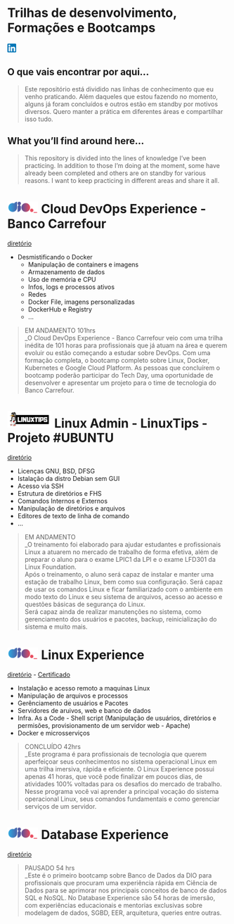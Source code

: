 # Trilhas de desenvolvimento, Formações e Bootcamps

<!--linkedin-->
<a href="https://www.linkedin.com/in/icsalgado/" target="_blank"><img src="https://github.com/icsalgado/tecnicoInformaticaParaInternet_CPA/blob/master/.lkn.png?raw=true" width="20px"></a> 

<!--Descrição do repositório-->
## O que vais encontrar por aqui...
> Este repositório está dividido nas linhas de conhecimento que eu venho praticando. Além daqueles que estou fazendo no momento, alguns já foram concluídos e outros estão em standby por motivos diversos. Quero manter a prática em diferentes áreas e compartilhar isso tudo.

## What you’ll find around here...
> This repository is divided into the lines of knowledge I’ve been practicing. In addition to those I’m doing at the moment, some have already been completed and others are on standby for various reasons. I want to keep practicing in different areas and share it all.

#
# <a href="https://web.dio.me/track/cloud-devops-experience-banco-carrefour"><img src="./.dio.svg" width="70px"></a> Cloud DevOps Experience - Banco Carrefour

<a href="https://github.com/icsalgado/tracks/tree/master/DIO_CloudDevOpsExperience">diretório</a>

- Desmistificando o Docker
    - Manipulação de containers e imagens
    - Armazenamento de dados
    - Uso de memória e CPU
    - Infos, logs e processos ativos
    - Redes
    - Docker File, imagens personalizadas
    - DockerHub e Registry
    - ...

> EM ANDAMENTO 101hrs<br>_O Cloud DevOps Experience - Banco Carrefour veio com uma trilha inédita de 101 horas para profissionais que já atuam na área e querem evoluir ou estão começando a estudar sobre DevOps. Com uma formação completa, o bootcamp completo sobre Linux, Docker, Kubernetes e Google Cloud Platform. As pessoas que concluírem o bootcamp poderão participar do Tech Day, uma oportunidade de desenvolver e apresentar um projeto para o time de tecnologia do Banco Carrefour.

#
# <a href="https://school.linuxtips.io"><img src="./.badtux.png" width="100px"></a> Linux Admin - LinuxTips - Projeto #UBUNTU

<a href="https://github.com/icsalgado/tracks/tree/master/LINUXTIPS_LinuxAdmin">diretório</a>

- Licenças GNU, BSD, DFSG
- Istalação da distro Debian sem GUI
- Acesso via SSH
- Estrutura de diretórios e FHS
- Comandos Internos e Externos
- Manipulação de diretórios e arquivos
- Editores de texto de linha de comando
- ...

> EM ANDAMENTO<br>_O treinamento foi elaborado para ajudar estudantes e profissionais Linux a atuarem no mercado de trabalho de forma efetiva, além de preparar o aluno para o exame LPIC1 da LPI e o exame LFD301 da Linux Foundation.<br>Após o treinamento, o aluno será capaz de instalar e manter uma estação de trabalho Linux, bem como sua configuração. Será capaz de usar os comandos Linux e ficar familiarizado com o ambiente em modo texto do Linux e seu sistema de arquivos, acesso ao acesso e questões básicas de segurança do Linux.<br>Será capaz ainda de realizar manutenções no sistema, como gerenciamento dos usuários e pacotes, backup, reinicialização do sistema e muito mais.

#
# <a href="https://web.dio.me/track/linux-experience"><img src="./.dio.svg" width="70px"></a> Linux Experience

<a href="https://github.com/icsalgado/tracks/tree/master/DIO_LinuxExperience">diretório</a> - <a href="https://www.dio.me/certificate/68F781C3">Certificado</a>

- Instalação e acesso remoto a maquinas Linux
- Manipulação de arquivos e processos
- Gerênciamento de usuários e Pacotes
- Servidores de aruivos, web e banco de dados
- Infra. As a Code - Shell script (Manipulação de usuários, diretórios e permisões, provisionamento de um servidor web - Apache)
- Docker e microsserviços

> CONCLUÍDO 42hrs<br>_Este programa é para profissionais de tecnologia que querem aperfeiçoar seus conhecimentos no sistema operacional Linux em uma trilha imersiva, rápida e eficiente. O Linux Experience possui apenas 41 horas, que você pode finalizar em poucos dias, de atividades 100% voltadas para os desafios do mercado de trabalho. Nesse programa você vai aprender a principal vocação do sistema operacional Linux, seus comandos fundamentais e como gerenciar serviços de um servidor.

#
# <a href="https://web.dio.me/track/database-experience"><img src="./.dio.svg" width="70px"></a> Database Experience

<a href="https://github.com/icsalgado/tracks/tree/master/DIO_DatabaseExperience">diretório</a> 

> PAUSADO 54 hrs<br>_Este é o primeiro bootcamp sobre Banco de Dados da DIO para profissionais que procuram uma experiência rápida em Ciência de Dados para se aprimorar nos principais conceitos de banco de dados SQL e NoSQL. No Database Experience são 54 horas de imersão, com experiências educacionais e mentorias exclusivas sobre modelagem de dados, SGBD, EER, arquitetura, queries entre outras.